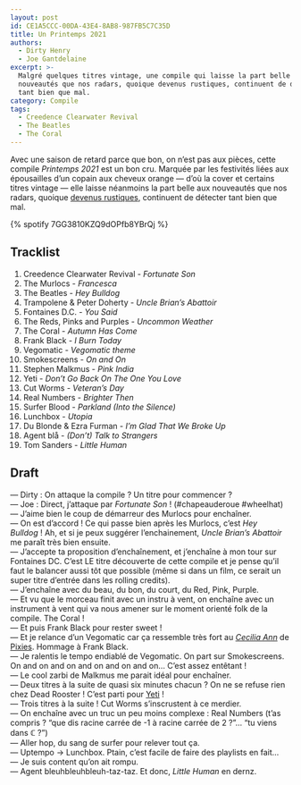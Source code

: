 ```yaml
---
layout: post
id: CE1A5CCC-00DA-43E4-8AB8-987FB5C7C35D
title: Un Printemps 2021
authors:
  - Dirty Henry
  - Joe Gantdelaine
excerpt: >-
  Malgré quelques titres vintage, une compile qui laisse la part belle aux
  nouveautés que nos radars, quoique devenus rustiques, continuent de détecter
  tant bien que mal.
category: Compile
tags:
  - Creedence Clearwater Revival
  - The Beatles
  - The Coral
---
```


Avec une saison de retard parce que bon, on n’est pas aux pièces, cette compile
_Printemps 2021_ est un bon cru. Marquée par les festivités liées aux
épousailles d’un copain aux cheveux orange — d’où la cover et certains titres
vintage — elle laisse néanmoins la part belle aux nouveautés que nos radars,
quoique [devenus rustiques][i1], continuent de détecter tant bien que mal.

{% spotify 7GG3810KZQ9dOPfb8YBrQj %}

## Tracklist

1. Creedence Clearwater Revival - _Fortunate Son_
1. The Murlocs - _Francesca_
1. The Beatles - _Hey Bulldog_
1. Trampolene & Peter Doherty - _Uncle Brian’s Abattoir_
1. Fontaines D.C. - _You Said_
1. The Reds, Pinks and Purples - _Uncommon Weather_
1. The Coral - _Autumn Has Come_
1. Frank Black - _I Burn Today_
1. Vegomatic - _Vegomatic theme_
1. Smokescreens - _On and On_
1. Stephen Malkmus - _Pink India_
1. Yeti - _Don’t Go Back On The One You Love_
1. Cut Worms - _Veteran’s Day_
1. Real Numbers - _Brighter Then_
1. Surfer Blood - _Parkland (Into the Silence)_
1. Lunchbox - _Utopia_
1. Du Blonde & Ezra Furman - _I’m Glad That We Broke Up_
1. Agent blå - _(Don’t) Talk to Strangers_
1. Tom Sanders - _Little Human_

## Draft

— Dirty : On attaque la compile ? Un titre pour commencer ?  
— Joe : Direct, j’attaque par *Fortunate Son* ! (#chapeauderoue #wheelhat)  
— J’aime bien le coup de démarreur des Murlocs pour enchaîner.  
— On est d’accord ! Ce qui passe bien après les Murlocs, c’est *Hey Bulldog* !
Ah, et si je peux suggérer l’enchainement, _Uncle Brian’s Abattoir_ me paraît
très bien ensuite.  
— J’accepte ta proposition d’enchaînement, et j’enchaîne à mon tour sur
Fontaines DC. C’est LE titre découverte de cette compile et je pense qu’il faut
le balancer aussi tôt que possible (même si dans un film, ce serait un super
titre d’entrée dans les rolling credits).  
— J’enchaîne avec du beau, du bon, du court, du Red, Pink, Purple.  
— Et vu que le morceau finit avec un instru à vent, on enchaîne avec un
instrument à vent qui va nous amener sur le moment orienté folk de la compile.
The Coral !  
— Et puis Frank Black pour rester sweet !  
— Et je relance d’un Vegomatic car ça ressemble très fort au [_Cecilia Ann_][1]
de [Pixies][i2]. Hommage à Frank Black.  
— Je ralentis le tempo endiablé de Vegomatic. On part sur Smokescreens. On and
on and on and on and on and on… C’est assez entêtant !  
— Le cool zarbi de Malkmus me parait idéal pour enchaîner.  
— Deux titres à la suite de quasi six minutes chacun ? On ne se refuse rien chez
Dead Rooster ! C’est parti pour [Yeti][i3] !  
— Trois titres à la suite ! Cut Worms s’inscrustent à ce merdier.  
— On enchaîne avec un truc un peu moins complexe : Real Numbers (t’as compris ?
“que dis racine carrée de -1 à racine carrée de 2 ?”… “tu viens dans ℂ ?”)  
— Aller hop, du sang de surfer pour relever tout ça.  
— Uptempo → Lunchbox. Ptain, c’est facile de faire des playlists en fait…  
— Je suis content qu’on ait rompu.  
— Agent bleuhbleuhbleuh-taz-taz. Et donc, _Little Human_ en dernz.

[i1]: https://www.deadrooster.org/compile-ete-2017-face-b/
[i2]: https://www.deadrooster.org/the-pixies/
[i3]: https://www.deadrooster.org/yeti-inrocks-indie-club/
[1]: https://song.link/fr/i/1025319100
